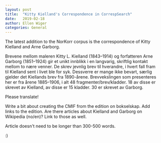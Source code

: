 ```yaml
---
layout: post
title:  "Kitty Kielland's Correspondence in CorrespSearch"
date:   2019-02-18
author: Ellen Wiger
categories: General
---
```


The latest addition to the NorKorr corpus is the correspondence of Kitty Kielland and Arne Garborg.


Brevene mellom maleren Kitty L. Kielland (1843–1914) og forfatteren Arne Garborg (1851–1924) gir et unikt innblikk i en langvarig, skriftlig kontakt mellom to nære venner. De skrev jevnlig brev til hverandre, i hvert fall fram til Kielland sent i livet ble for syk. Dessverre er mange ikke bevart, særlig gjelder det Kiellands brev fra 1890-årene. Brevvekslingen som presenteres her er fra årene 1885–1906, i alt 48 fragmenter/brev/kladder. 18 av disse er skrevet av Kielland, av disse er 15 kladder. 30 er skrevet av Garborg.


Please translate!

Write a bit about creating the CMIF from the edition on bokselskap. Add links to the edition. Are there articles about Kielland and Garborg on Wikipedia (no/en)? Link to those as well.

Article doesn't need to be longer than 300-500 words.

:)
